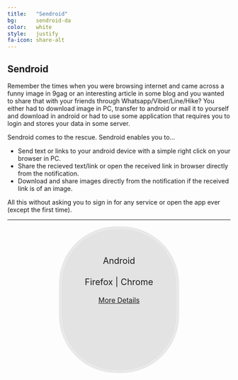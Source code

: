 ```yaml
---
title:	 "Sendroid"
bg:	     sendroid-da
color:	 white
style:	 justify
fa-icon: share-alt
---
```

## Sendroid
Remember the times when you were browsing internet and came across a funny image in 9gag or an interesting article in some blog and you wanted to share that with your friends through Whatsapp/Viber/Line/Hike? You either had to download image in PC, transfer to android or mail it to yourself and download in android or had to use some application that requires you to login and stores your data in some server.

Sendroid comes to the rescue. Sendroid enables you to…

- Send text or links to your android device with a simple right click on your browser in PC.
- Share the recieved text/link or open the received link in browser directly from the notification.
- Download and share images directly from the notification if the received link is of an image.

All this without asking you to sign in for any service or open the app ever (except the first time).
<hr/>
<div style="width: 260px; height: 260px; text-align: center; font-size: 1.4em; margin: 0px auto; padding-top: 60px; border: 6px double #eee; border-radius: 130px; background-color: rgba(0, 0, 0, 0.1);">
    <a name="sendroid-download"></a>
	<i class="fa fa-android"></i>
    <a href="https://play.google.com/store/apps/details?id=com.atekihcan.sendroid" style="text-decoration: none;">Android</a>
    <i class="fa fa-android"></i>
    <br/>
    <br/>
    <i class="fa fa-globe"></i>
    <a href="https://addons.mozilla.org/en-US/firefox/addon/com-atekihcan-sendroid/" style="text-decoration: none;">Firefox</a>
     | 
	<a href="https://chrome.google.com/webstore/detail/sendroid/pkgpcjakffofkdefomhpgcpidgifneai" style="text-decoration: none;">Chrome</a>
    <i class="fa fa-globe"></i>
    <p></p>
    <i class="fa fa-hand-o-right"></i> <a href="./Sendroid" style="font-size: 0.8em;">More Details</a> <i class="fa fa-hand-o-left"></i>
</div>
